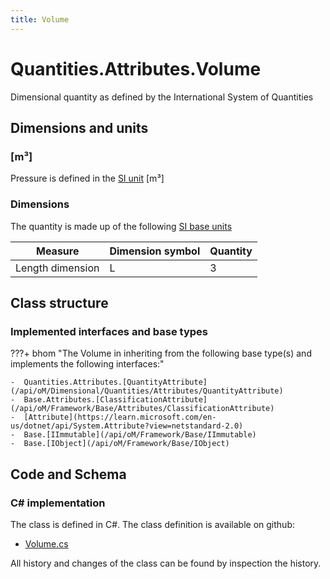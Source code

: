 ```yaml
---
title: Volume
---
```


# Quantities.Attributes.Volume

Dimensional quantity as defined by the International System of Quantities

## Dimensions and units

### [m³]

Pressure is defined in the [SI unit](https://bhom.xyz/documentation/BHoM_oM/BHoM-Units-conventions/) [m³]

### Dimensions

The quantity is made up of the following [SI base units](https://en.wikipedia.org/wiki/SI_base_unit)

| Measure        | Dimension symbol | Quantity |
|------------------|--------|----------|
| Length dimension |  L  |3  |


## Class structure

### Implemented interfaces and base types

???+ bhom "The Volume in inheriting from the following base type(s) and implements the following interfaces:"

    -  Quantities.Attributes.[QuantityAttribute](/api/oM/Dimensional/Quantities/Attributes/QuantityAttribute)
    -  Base.Attributes.[ClassificationAttribute](/api/oM/Framework/Base/Attributes/ClassificationAttribute)
    -  [Attribute](https://learn.microsoft.com/en-us/dotnet/api/System.Attribute?view=netstandard-2.0)
    -  Base.[IImmutable](/api/oM/Framework/Base/IImmutable)
    -  Base.[IObject](/api/oM/Framework/Base/IObject)




## Code and Schema

### C# implementation

The class is defined in C#. The class definition is available on github:

- [Volume.cs](https://github.com/BHoM/BHoM/blob/develop/Quantities_oM/Attributes\Volume.cs)

All history and changes of the class can be found by inspection the history.
